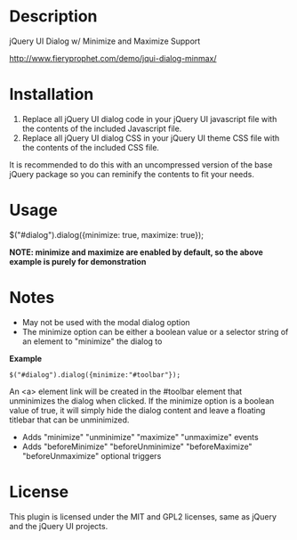 #	Description
jQuery UI Dialog w/ Minimize and Maximize Support

http://www.fieryprophet.com/demo/jqui-dialog-minmax/

#	Installation

1. Replace all jQuery UI dialog code in your jQuery UI javascript file with the contents of the included Javascript file.
2. Replace all jQuery UI dialog CSS in your jQuery UI theme CSS file with the contents of the included CSS file.

It is recommended to do this with an uncompressed version of the base jQuery package so you can reminify the contents to fit your needs.

#	Usage

$("#dialog").dialog({minimize: true, maximize: true});

<b>NOTE: minimize and maximize are enabled by default, so the above example is purely for demonstration</b>

#	Notes
 - May not be used with the modal dialog option
 - The minimize option can be either a boolean value or a selector string of an element to "minimize" the dialog to

<b>Example</b>
 
	$("#dialog").dialog({minimize:"#toolbar"});
	
An &lt;a&gt; element link will be created in the #toolbar element that unminimizes the dialog when clicked.
If the minimize option is a boolean value of true, it will simply hide the dialog content and leave a floating titlebar that can be unminimized.
	
- Adds "minimize" "unminimize" "maximize" "unmaximize" events
- Adds "beforeMinimize" "beforeUnminimize" "beforeMaximize" "beforeUnmaximize" optional triggers

# License

This plugin is licensed under the MIT and GPL2 licenses, same as jQuery and the jQuery UI projects.